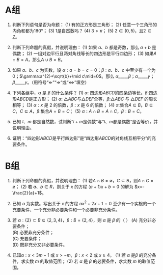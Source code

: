 # A组

1. 判断下列语句是否为命题：
   (1) 有的正方形是三角形；
   (2) 任意一个三角形的内角和都为180°；
   (3) 1是自然数吗？
   (4) $3>\pi$；
   (5) $2\in(0,5)$，且$2\in Z$。

2. 判断下列命题的真假，并说明理由：
   (1) 如果 $a$、$b$ 都是奇数，那么 $a+b$ 是偶数；
   (2) 一组对边平行且两对角线等长的四边形是平行四边形；
   (3) 如果$A\cap B=A$，那么$A\cup B=B$。


3. 如果 $a$、$b$、$c$ 为实数，设 $\alpha:a=b=c=0$；$\beta:a$、$b$、$c$ 中至少有一个为 0；$\gamma:a^{2}+\sqrt{b}+\mid c\mid=0$。那么 $\alpha$\_\_\_\_\_$\beta$；$\alpha$\_\_\_\_\_$\gamma$；$\beta$\_\_\_\_\_$\gamma$。（用符号“$\Leftarrow$”“$\Rightarrow$”或“$\Leftrightarrow$”填空）

4. 下列各组中，$\alpha$ 是 $\beta$ 的什么条件？
   (1) $\alpha$: 四边形$ABCD$的四条边等长，$\beta$:四边形$ABCD$是正方形；
   (2) $\alpha$: $\triangle ABC$与$\triangle DEF$全等，$\beta$:$\triangle ABC$ 与 $\triangle DEF$ 的周长相等；
   (3) $\alpha:x$ 是 2 的倍数，$\beta:x$ 是 6 的倍数；
   (4) $\alpha$:集合$A\subseteq B$，$B\subseteq C$，$C\subseteq A$，$\beta$:集合$A=B=C$；
   (5) $\alpha:A\cap B=A\cap C$，$\beta:B=C$。

5. 已知 $l$、$m$ 都是自然数，试判断“$l+m$是偶数”与“$l$、$m$都是偶数”是否等价，并说明理由。

6. 证明：“四边形$ABCD$是平行四边形”是“四边形$ABCD$的对角线互相平分”的充要条件。

# B组

1. 判断下列命题的真假，并说明理由：
   (1) 若$A\cap B=\emptyset$，$C\subset B$，则$A\cap C=\emptyset$；
   (2) 若 $a$、$b\in R$，则关于 $x$ 的方程 $(a+1)x+b=0$ 的解为 $x=-\frac{2}{a}+1$。

2. 已知 $a$ 为实数。写出关于 $x$ 的方程 $ax^2+2x+1=0$ 至少有一个实根的一个充要条件、一个充分非必要条件和一个必要非充分条件。

3. 若 $\alpha:\{2\}\subset B \subseteq \{2,3,4\}$，$\beta:B=\{2,4\}$，则 $\alpha$ 是 $\beta$ 的（ ）
   (A) 充分非必要条件；  
   (B) 必要非充分条件；  
   (C) 充要条件；  
   (D) 既非充分又非必要条件。

4. 已知$\alpha:x<3m-1$ 或 $x>-m$，$\beta:x<2$ 或 $x\geq4$。
   (1) 若 $\alpha$ 是$\beta$ 的充分条件，求实数 $m$ 的取值范围；
   (2) 若 $\alpha$ 是 $\beta$ 的必要条件，求实数 $m$ 的取值范围。
